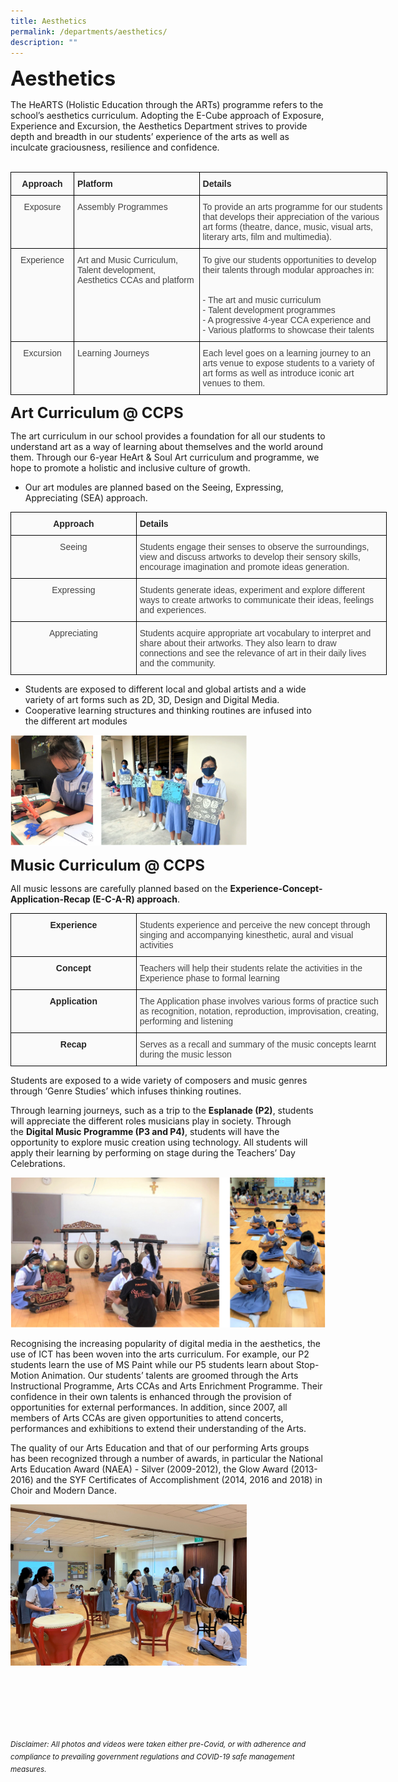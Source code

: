 ```yaml
---
title: Aesthetics
permalink: /departments/aesthetics/
description: ""
---
```

<b><font size=6>Aesthetics</font></b>

The HeARTS (Holistic Education through the ARTs) programme refers to the school’s aesthetics curriculum. Adopting the E-Cube approach of Exposure, Experience and Excursion, the Aesthetics Department strives to provide depth and breadth in our students’ experience of the arts as well as inculcate graciousness, resilience and confidence.
<br>
<br>
<table style="border-collapse:collapse;border-spacing:0;table-layout: fixed; width: 603px" class="tg">
<colgroup><col style="width: 101px">
<col style="width: 201px">
<col style="width: 301px">
</colgroup>
<thead>
<tr>
<th style="background-color:#FAFAFA;border-color:black;border-style:solid;border-width:1px;color:#252525;font-family:Arial, sans-serif;font-size:14px;font-weight:bold;overflow:hidden;padding:10px 5px;text-align:center;vertical-align:top;word-break:normal">
<span style="font-weight:bold;color:#252525">Approach</span>
</th>
<th style="background-color:#FAFAFA;border-color:black;border-style:solid;border-width:1px;color:#252525;font-family:Arial, sans-serif;font-size:14px;font-weight:bold;overflow:hidden;padding:10px 5px;text-align:left;vertical-align:top;word-break:normal">
<span style="font-weight:bold;color:#252525">Platform</span>
</th>
<th style="background-color:#FAFAFA;border-color:black;border-style:solid;border-width:1px;color:#252525;font-family:Arial, sans-serif;font-size:14px;font-weight:bold;overflow:hidden;padding:10px 5px;text-align:left;vertical-align:top;word-break:normal">
<span style="font-weight:bold;color:#252525">Details</span>
</th>
</tr>
</thead>
<tbody>
<tr>
<td style="background-color:#FAFAFA;border-color:black;border-style:solid;border-width:1px;color:#454545;font-family:Arial, sans-serif;font-size:14px;overflow:hidden;padding:10px 5px;text-align:center;vertical-align:top;word-break:normal">
<span style="color:#454545;background-color:#FAFAFA">Exposure</span>
</td>
<td style="background-color:#FAFAFA;border-color:black;border-style:solid;border-width:1px;color:#454545;font-family:Arial, sans-serif;font-size:14px;overflow:hidden;padding:10px 5px;text-align:left;vertical-align:top;word-break:normal">
<span style="color:#454545;background-color:#FAFAFA">Assembly Programmes</span></td>
<td style="background-color:#FAFAFA;border-color:black;border-style:solid;border-width:1px;color:#454545;font-family:Arial, sans-serif;font-size:14px;overflow:hidden;padding:10px 5px;text-align:left;vertical-align:top;word-break:normal">
<span style="color:#454545;background-color:#FAFAFA">To provide an arts programme for our students that develops their appreciation of the various art forms (theatre, dance, music, visual arts, literary arts, film and multimedia).</span>
</td>
</tr>
<tr>
<td style="background-color:#FAFAFA;border-color:black;border-style:solid;border-width:1px;color:#454545;font-family:Arial, sans-serif;font-size:14px;overflow:hidden;padding:10px 5px;text-align:center;vertical-align:top;word-break:normal">
<span style="color:#454545;background-color:#FAFAFA">Experience</span>
</td>
<td style="background-color:#FAFAFA;border-color:black;border-style:solid;border-width:1px;color:#454545;font-family:Arial, sans-serif;font-size:14px;overflow:hidden;padding:10px 5px;text-align:left;vertical-align:top;word-break:normal">
<span style="color:#454545;background-color:#FAFAFA">Art and Music Curriculum, Talent development, Aesthetics CCAs and platform</span>
</td>
<td style="background-color:#FAFAFA;border-color:black;border-style:solid;border-width:1px;color:#454545;font-family:Arial, sans-serif;font-size:14px;overflow:hidden;padding:10px 5px;text-align:left;vertical-align:top;word-break:normal">
<span style="color:#454545;background-color:#FAFAFA">To give our students opportunities to develop their talents through modular approaches in:</span>
<br>
<br>
<br>
- The art and music curriculum<br>
- Talent development programmes<br>
- A progressive 4-year CCA experience and<br>
- Various platforms to showcase their talents
</td>
</tr>
<tr>
<td style="background-color:#FAFAFA;border-color:black;border-style:solid;border-width:1px;color:#454545;font-family:Arial, sans-serif;font-size:14px;overflow:hidden;padding:10px 5px;text-align:center;vertical-align:top;word-break:normal">
<span style="color:#454545;background-color:#FAFAFA">Excursion</span>
</td>
<td style="background-color:#FAFAFA;border-color:black;border-style:solid;border-width:1px;color:#454545;font-family:Arial, sans-serif;font-size:14px;overflow:hidden;padding:10px 5px;text-align:left;vertical-align:top;word-break:normal">
<span style="color:#454545;background-color:#FAFAFA">Learning Journeys</span>
</td>
<td style="background-color:#FAFAFA;border-color:black;border-style:solid;border-width:1px;color:#454545;font-family:Arial, sans-serif;font-size:14px;overflow:hidden;padding:10px 5px;text-align:left;vertical-align:top;word-break:normal">
<span style="color:#454545;background-color:#FAFAFA">Each level goes on a learning journey to an arts venue to expose students to a variety of art forms as well as introduce iconic art venues to them.</span>
</td>
</tr>
</tbody></table>

**<font size=5>Art Curriculum @ CCPS</font>**
  
The art curriculum in our school provides a foundation for all our students to understand art as a way of learning about themselves and the world around them. Through our 6-year HeArt & Soul Art curriculum and programme, we hope to promote a holistic and inclusive culture of growth.  
  

*   Our art modules are planned based on the Seeing, Expressing, Appreciating (SEA) approach.

<table style="border-collapse:collapse;border-spacing:0;table-layout: fixed; width: 602px" class="tg">
<colgroup><col style="width: 201px">
<col style="width: 401px">
</colgroup>
<thead>
<tr>
<th style="background-color:#FAFAFA;border-color:black;border-style:solid;border-width:1px;color:#252525;font-family:Arial, sans-serif;font-size:14px;font-weight:bold;overflow:hidden;padding:10px 5px;text-align:center;vertical-align:top;word-break:normal">
<span style="font-weight:bold;color:#252525">Approach</span>
</th>
<th style="background-color:#FAFAFA;border-color:black;border-style:solid;border-width:1px;color:#252525;font-family:Arial, sans-serif;font-size:14px;font-weight:bold;overflow:hidden;padding:10px 5px;text-align:left;vertical-align:top;word-break:normal">
<span style="font-weight:bold;color:#252525">Details</span>
</th>
</tr>
</thead>
<tbody>
<tr>
<td style="background-color:#FAFAFA;border-color:black;border-style:solid;border-width:1px;color:#454545;font-family:Arial, sans-serif;font-size:14px;overflow:hidden;padding:10px 5px;text-align:center;vertical-align:top;word-break:normal">
<span style="color:#454545;background-color:#FAFAFA">Seeing</span>
</td>
<td style="background-color:#FAFAFA;border-color:black;border-style:solid;border-width:1px;color:#454545;font-family:Arial, sans-serif;font-size:14px;overflow:hidden;padding:10px 5px;text-align:left;vertical-align:top;word-break:normal">
<span style="color:#454545;background-color:#FAFAFA">Students engage their senses to observe the surroundings, view and discuss artworks to develop their sensory skills, encourage imagination and promote ideas generation.</span>
</td>
</tr>
<tr>
<td style="background-color:#FAFAFA;border-color:black;border-style:solid;border-width:1px;color:#454545;font-family:Arial, sans-serif;font-size:14px;overflow:hidden;padding:10px 5px;text-align:center;vertical-align:top;word-break:normal">
<span style="color:#454545;background-color:#FAFAFA">Expressing</span>
</td>
<td style="background-color:#FAFAFA;border-color:black;border-style:solid;border-width:1px;color:#454545;font-family:Arial, sans-serif;font-size:14px;overflow:hidden;padding:10px 5px;text-align:left;vertical-align:top;word-break:normal">
<span style="color:#454545;background-color:#FAFAFA">Students generate ideas, experiment and explore different ways to create artworks to communicate their ideas, feelings and experiences.</span>
</td>
</tr>
<tr>
<td style="background-color:#FAFAFA;border-color:black;border-style:solid;border-width:1px;color:#454545;font-family:Arial, sans-serif;font-size:14px;overflow:hidden;padding:10px 5px;text-align:center;vertical-align:top;word-break:normal">
<span style="color:#454545;background-color:#FAFAFA">Appreciating</span>
</td>
<td style="background-color:#FAFAFA;border-color:black;border-style:solid;border-width:1px;color:#454545;font-family:Arial, sans-serif;font-size:14px;overflow:hidden;padding:10px 5px;text-align:left;vertical-align:top;word-break:normal">
<span style="color:#454545;background-color:#FAFAFA">Students acquire appropriate art vocabulary to interpret and share about their artworks. They also learn to draw connections and see the relevance of art in their daily lives and the community.</span>
</td>
</tr>
</tbody>
</table>


*   Students are exposed to different local and global artists and a wide variety of art forms such as 2D, 3D, Design and Digital Media.
*   Cooperative learning structures and thinking routines are infused into the different art modules


<img src="/images/Departments/Aesthetics%201.png"  
     style="width:75%">


**<font size=5>Music Curriculum @ CCPS</font>**


  
All music lessons are carefully planned based on the **Experience-Concept-Application-Recap (E-C-A-R) approach**.


<table style="border-collapse:collapse;border-spacing:0;table-layout: fixed; width: 602px" class="tg">
<colgroup>
<col style="width: 201px"><col style="width: 401px">
</colgroup>
<thead>
<tr>
<th style="background-color:#FAFAFA;border-color:black;border-style:solid;border-width:1px;color:#252525;font-family:Arial, sans-serif;font-size:14px;font-weight:bold;overflow:hidden;padding:10px 5px;text-align:center;vertical-align:top;word-break:normal">
<span style="font-weight:bold;color:#252525">Experience</span>
</th>
<th style="background-color:#FAFAFA;border-color:black;border-style:solid;border-width:1px;color:#454545;font-family:Arial, sans-serif;font-size:14px;font-weight:normal;overflow:hidden;padding:10px 5px;text-align:left;vertical-align:top;word-break:normal">
<span style="color:#454545;background-color:#FAFAFA">Students experience and perceive the new concept through singing and accompanying kinesthetic, aural and visual activities</span>
</th>
</tr>
</thead>
<tbody>
<tr>
<td style="background-color:#FAFAFA;border-color:black;border-style:solid;border-width:1px;color:#252525;font-family:Arial, sans-serif;font-size:14px;font-weight:bold;overflow:hidden;padding:10px 5px;text-align:center;vertical-align:top;word-break:normal">
<span style="font-weight:bold;color:#252525">Concept</span>
</td>
<td style="background-color:#FAFAFA;border-color:black;border-style:solid;border-width:1px;color:#454545;font-family:Arial, sans-serif;font-size:14px;overflow:hidden;padding:10px 5px;text-align:left;vertical-align:top;word-break:normal">
<span style="color:#454545;background-color:#FAFAFA">Teachers will help their students relate the activities in the Experience phase to formal learning</span>
</td>
</tr>
<tr>
<td style="background-color:#FAFAFA;border-color:black;border-style:solid;border-width:1px;color:#252525;font-family:Arial, sans-serif;font-size:14px;font-weight:bold;overflow:hidden;padding:10px 5px;text-align:center;vertical-align:top;word-break:normal">
<span style="font-weight:bold;color:#252525">Application</span>
</td>
<td style="background-color:#FAFAFA;border-color:black;border-style:solid;border-width:1px;color:#454545;font-family:Arial, sans-serif;font-size:14px;overflow:hidden;padding:10px 5px;text-align:left;vertical-align:top;word-break:normal">
<span style="color:#454545;background-color:#FAFAFA">The Application phase involves various forms of practice such as recognition, notation, reproduction, improvisation, creating, performing and listening</span>
</td>
</tr>
<tr>
<td style="background-color:#FAFAFA;border-color:black;border-style:solid;border-width:1px;color:#252525;font-family:Arial, sans-serif;font-size:14px;font-weight:bold;overflow:hidden;padding:10px 5px;text-align:center;vertical-align:top;word-break:normal">
<span style="font-weight:bold;color:#252525">Recap</span>
</td>
<td style="background-color:#FAFAFA;border-color:black;border-style:solid;border-width:1px;color:#454545;font-family:Arial, sans-serif;font-size:14px;overflow:hidden;padding:10px 5px;text-align:left;vertical-align:top;word-break:normal">
<span style="color:#454545;background-color:#FAFAFA">Serves as a recall and summary of the music concepts learnt during the music lesson</span>
</td>
</tr>
</tbody>
</table>


Students are exposed to a wide variety of composers and music genres through ‘Genre Studies’ which infuses thinking routines.  
  
Through learning journeys, such as a trip to the **Esplanade (P2)**, students will appreciate the different roles musicians play in society. Through the **Digital Music Programme (P3 and P4)**, students will have the opportunity to explore music creation using technology. All students will apply their learning by performing on stage during the Teachers’ Day Celebrations.


![](/images/Departments/Aesthetics%202.png)

Recognising the increasing popularity of digital media in the aesthetics, the use of ICT has been woven into the arts curriculum. For example, our P2 students learn the use of MS Paint while our P5 students learn about Stop-Motion Animation. Our students’ talents are groomed through the Arts Instructional Programme, Arts CCAs and Arts Enrichment Programme. Their confidence in their own talents is enhanced through the provision of opportunities for external performances. In addition, since 2007, all members of Arts CCAs are given opportunities to attend concerts, performances and exhibitions to extend their understanding of the Arts.  
  
  
The quality of our Arts Education and that of our performing Arts groups has been recognized through a number of awards, in particular the National Arts Education Award (NAEA) - Silver (2009-2012), the Glow Award (2013-2016) and the SYF Certificates of Accomplishment (2014, 2016 and 2018) in Choir and Modern Dance.



<img src="/images/Departments/Aesthetics%203.jpg"  
     style="width:75%">


<br><br><br><br><br><br>
<sup>_Disclaimer: All photos and videos were taken either pre-Covid, or with adherence and compliance to prevailing government regulations and COVID-19 safe management measures._</sup>